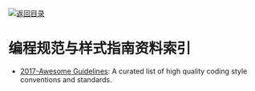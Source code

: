 [![返回目录](https://parg.co/UGo)](https://parg.co/b4z) 



# 编程规范与样式指南资料索引



- [2017-Awesome Guidelines](https://github.com/Kristories/awesome-guidelines): A curated list of high quality coding style conventions and standards.